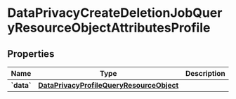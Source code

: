 
# DataPrivacyCreateDeletionJobQueryResourceObjectAttributesProfile

## Properties
| Name | Type | Description | Notes |
| ------------ | ------------- | ------------- | ------------- |
| **&#x60;data&#x60;** | [**DataPrivacyProfileQueryResourceObject**](DataPrivacyProfileQueryResourceObject.md) |  |  |



